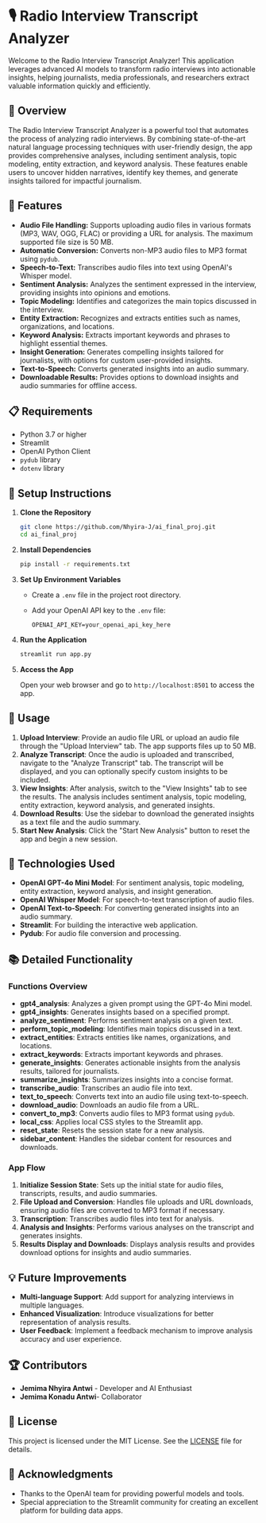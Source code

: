 # 🎙️ Radio Interview Transcript Analyzer

Welcome to the Radio Interview Transcript Analyzer! This application leverages advanced AI models to transform radio interviews into actionable insights, helping journalists, media professionals, and researchers extract valuable information quickly and efficiently.

## 🌟 Overview

The Radio Interview Transcript Analyzer is a powerful tool that automates the process of analyzing radio interviews. By combining state-of-the-art natural language processing techniques with user-friendly design, the app provides comprehensive analyses, including sentiment analysis, topic modeling, entity extraction, and keyword analysis. These features enable users to uncover hidden narratives, identify key themes, and generate insights tailored for impactful journalism.

## 🧩 Features

- **Audio File Handling:** Supports uploading audio files in various formats (MP3, WAV, OGG, FLAC) or providing a URL for analysis. The maximum supported file size is 50 MB.
- **Automatic Conversion:** Converts non-MP3 audio files to MP3 format using `pydub`.
- **Speech-to-Text:** Transcribes audio files into text using OpenAI's Whisper model.
- **Sentiment Analysis:** Analyzes the sentiment expressed in the interview, providing insights into opinions and emotions.
- **Topic Modeling:** Identifies and categorizes the main topics discussed in the interview.
- **Entity Extraction:** Recognizes and extracts entities such as names, organizations, and locations.
- **Keyword Analysis:** Extracts important keywords and phrases to highlight essential themes.
- **Insight Generation:** Generates compelling insights tailored for journalists, with options for custom user-provided insights.
- **Text-to-Speech:** Converts generated insights into an audio summary.
- **Downloadable Results:** Provides options to download insights and audio summaries for offline access.

## 📋 Requirements

- Python 3.7 or higher
- Streamlit
- OpenAI Python Client
- `pydub` library
- `dotenv` library

## 🔧 Setup Instructions

1. **Clone the Repository**

   ```bash
   git clone https://github.com/Nhyira-J/ai_final_proj.git
   cd ai_final_proj
   ```
2. **Install Dependencies**

   ```bash
   pip install -r requirements.txt
   ```
3. **Set Up Environment Variables**

   - Create a `.env` file in the project root directory.
   - Add your OpenAI API key to the `.env` file:

     ```
     OPENAI_API_KEY=your_openai_api_key_here
     ```
4. **Run the Application**

   ```bash
   streamlit run app.py
   ```
5. **Access the App**

   Open your web browser and go to `http://localhost:8501` to access the app.

## 🚀 Usage

1. **Upload Interview**: Provide an audio file URL or upload an audio file through the "Upload Interview" tab. The app supports files up to 50 MB.
2. **Analyze Transcript**: Once the audio is uploaded and transcribed, navigate to the "Analyze Transcript" tab. The transcript will be displayed, and you can optionally specify custom insights to be included.
3. **View Insights**: After analysis, switch to the "View Insights" tab to see the results. The analysis includes sentiment analysis, topic modeling, entity extraction, keyword analysis, and generated insights.
4. **Download Results**: Use the sidebar to download the generated insights as a text file and the audio summary.
5. **Start New Analysis**: Click the "Start New Analysis" button to reset the app and begin a new session.

## 🤖 Technologies Used

- **OpenAI GPT-4o Mini Model**: For sentiment analysis, topic modeling, entity extraction, keyword analysis, and insight generation.
- **OpenAI Whisper Model**: For speech-to-text transcription of audio files.
- **OpenAI Text-to-Speech**: For converting generated insights into an audio summary.
- **Streamlit**: For building the interactive web application.
- **Pydub**: For audio file conversion and processing.

## 📚 Detailed Functionality

### Functions Overview

- **gpt4_analysis**: Analyzes a given prompt using the GPT-4o Mini model.
- **gpt4_insights**: Generates insights based on a specified prompt.
- **analyze_sentiment**: Performs sentiment analysis on a given text.
- **perform_topic_modeling**: Identifies main topics discussed in a text.
- **extract_entities**: Extracts entities like names, organizations, and locations.
- **extract_keywords**: Extracts important keywords and phrases.
- **generate_insights**: Generates actionable insights from the analysis results, tailored for journalists.
- **summarize_insights**: Summarizes insights into a concise format.
- **transcribe_audio**: Transcribes an audio file into text.
- **text_to_speech**: Converts text into an audio file using text-to-speech.
- **download_audio**: Downloads an audio file from a URL.
- **convert_to_mp3**: Converts audio files to MP3 format using `pydub`.
- **local_css**: Applies local CSS styles to the Streamlit app.
- **reset_state**: Resets the session state for a new analysis.
- **sidebar_content**: Handles the sidebar content for resources and downloads.

### App Flow

1. **Initialize Session State**: Sets up the initial state for audio files, transcripts, results, and audio summaries.
2. **File Upload and Conversion**: Handles file uploads and URL downloads, ensuring audio files are converted to MP3 format if necessary.
3. **Transcription**: Transcribes audio files into text for analysis.
4. **Analysis and Insights**: Performs various analyses on the transcript and generates insights.
5. **Results Display and Downloads**: Displays analysis results and provides download options for insights and audio summaries.

## 💡 Future Improvements

- **Multi-language Support**: Add support for analyzing interviews in multiple languages.
- **Enhanced Visualization**: Introduce visualizations for better representation of analysis results.
- **User Feedback**: Implement a feedback mechanism to improve analysis accuracy and user experience.

## 🏆 Contributors

- **Jemima Nhyira Antwi** - Developer and AI Enthusiast
- **Jemima Konadu Antwi**- Collaborator

## 📄 License

This project is licensed under the MIT License. See the [LICENSE](LICENSE) file for details.

## 💌 Acknowledgments

- Thanks to the OpenAI team for providing powerful models and tools.
- Special appreciation to the Streamlit community for creating an excellent platform for building data apps.
